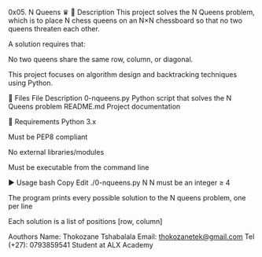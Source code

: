 0x05. N Queens ♛
👑 Description
This project solves the N Queens problem, which is to place N chess queens on an N×N chessboard so that no two queens threaten each other.

A solution requires that:

No two queens share the same row, column, or diagonal.

This project focuses on algorithm design and backtracking techniques using Python.

📁 Files
File	Description
0-nqueens.py	Python script that solves the N Queens problem
README.md	Project documentation

🧠 Requirements
Python 3.x

Must be PEP8 compliant

No external libraries/modules

Must be executable from the command line

▶️ Usage
bash
Copy
Edit
./0-nqueens.py N
N must be an integer ≥ 4

The program prints every possible solution to the N queens problem, one per line

Each solution is a list of positions [row, column]

Aouthors
Name: Thokozane Tshabalala
Email: thokozanetek@gmail.com
Tel (+27): 0793859541
Student at ALX Academy
